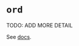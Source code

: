 # `ord`

TODO: ADD MORE DETAIL

See [docs][docs].

[docs]: https://docs.python.org/3/library/functions.html#ord
